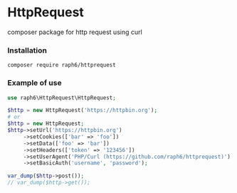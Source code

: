 # HttpRequest
composer package for http request using curl

### Installation
```shell
composer require raph6/httprequest
```

### Example of use
```php
use raph6\HttpRequest\HttpRequest;

$http = new HttpRequest('https://httpbin.org');
# or 
$http = new HttpRequest;
$http->setUrl('https://httpbin.org')
     ->setCookies(['bar' => 'foo'])
     ->setData(['foo' => 'bar'])
     ->setHeaders(['token' => '123456'])
     ->setUserAgent('PHP/Curl (https://github.com/raph6/httprequest)')
     ->setBasicAuth('username', 'password');

var_dump($http->post());
// var_dump($http->get());
```
